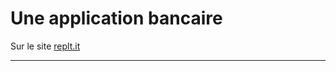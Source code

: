 # Une application bancaire

Sur le site [replt.it](https://repl.it/repls/GoodnaturedGraveTurtle)

---
